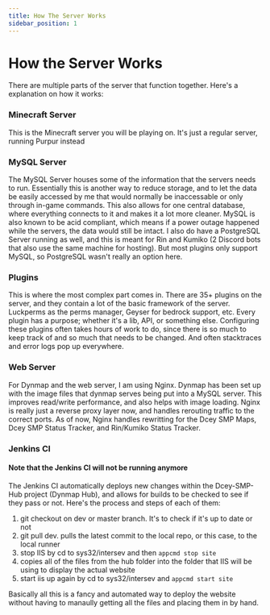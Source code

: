 ```yaml
---
title: How The Server Works
sidebar_position: 1
---
```


# How the Server Works

There are multiple parts of the server that function together. Here's a explanation on how it works:

### Minecraft Server

This is the Minecraft server you will be playing on. It's just a regular server, running Purpur instead

### MySQL Server

The MySQL Server houses some of the information that the servers needs to run. Essentially this is another way to reduce storage, and to let the data be easily accessed by me that would normally be inaccessable or only through in-game commands. This also allows for one central database, where everything connects to it and makes it a lot more cleaner. MySQL is also known to be acid compliant, which means if a power outage happened while the servers, the data would still be intact. I also do have a PostgreSQL Server running as well, and this is meant for Rin and Kumiko (2 Discord bots that also use the same machine for hosting). But most plugins only support MySQL, so PostgreSQL wasn't really an option here. 

### Plugins

This is where the most complex part comes in. There are 35+ plugins on the server, and they contain a lot of the basic framework of the server. Luckperms as the perms manager, Geyser for bedrock support, etc. Every plugin has a purpose; whether it's a lib, API, or something else. Configuring these plugins often takes hours of work to do, since there is so much to keep track of and so much that needs to be changed. And often stacktraces and error logs pop up everywhere.

### Web Server

For Dynmap and the web server, I am using Nginx. Dynmap has been set up with the image files that dynmap serves being put into a MySQL server. This improves read/write performance, and also helps with image loading. Nginx is really just a reverse proxy layer now, and handles rerouting traffic to the correct ports. As of now, Nginx handles rewritting for the Dcey SMP Maps, Dcey SMP Status Tracker, and Rin/Kumiko Status Tracker. 
### Jenkins CI

#### Note that the Jenkins CI will not be running anymore

The Jenkins CI automatically deploys new changes within the Dcey-SMP-Hub project (Dynmap Hub), and allows for builds to be checked to see if they pass or not. Here's the process and steps of each of them:

1. git checkout on dev or master branch. It's to check if it's up to date or not
2. git pull dev. pulls the latest commit to the local repo, or this case, to the local runner
3. stop IIS by cd to sys32/intersev and then `appcmd stop site`
4. copies all of the files from the hub folder into the folder that IIS will be using to display the actual website
5. start iis up again by cd to sys32/intersev and `appcmd start site`

Basically all this is a fancy and automated way to deploy the website without having to manaully getting all the files and placing them in by hand.
